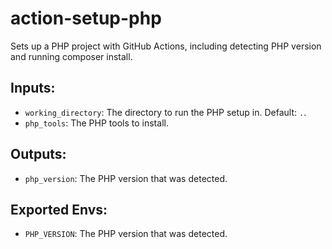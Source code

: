 # action-setup-php
Sets up a PHP project with GitHub Actions, including detecting PHP version and running composer install.

## Inputs:
- `working_directory`: The directory to run the PHP setup in. Default: `.`.
- `php_tools`: The PHP tools to install. 

## Outputs:
- `php_version`: The PHP version that was detected.

## Exported Envs:
- `PHP_VERSION`: The PHP version that was detected.
